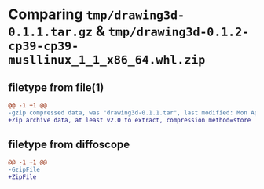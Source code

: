 # Comparing `tmp/drawing3d-0.1.1.tar.gz` & `tmp/drawing3d-0.1.2-cp39-cp39-musllinux_1_1_x86_64.whl.zip`

## filetype from file(1)

```diff
@@ -1 +1 @@
-gzip compressed data, was "drawing3d-0.1.1.tar", last modified: Mon Apr  8 01:18:56 2024, max compression
+Zip archive data, at least v2.0 to extract, compression method=store
```

## filetype from diffoscope

```diff
@@ -1 +1 @@
-GzipFile
+ZipFile
```

